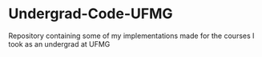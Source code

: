 # Undergrad-Code-UFMG
Repository containing some of my implementations made for the courses I took as an undergrad at UFMG
